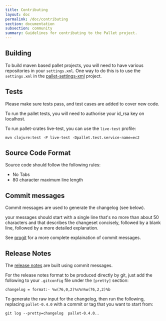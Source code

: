 ```yaml
---
title: Contributing
layout: doc
permalink: /doc/contributing
section: documentation
subsection: community
summary: Guidelines for contributing to the Pallet project.
---
```

## Building

To build maven based pallet projects, you will need to have various repositories
in your `settings.xml`. One way to do this is to use the `settings.xml` in the
[pallet-settings-xml](https://github.com/pallet/pallet-settings-xml) project.

## Tests

Please make sure tests pass, and test cases are added to cover new code.

To run the pallet tests, you will need to authorise your id_rsa key on
localhost.

To run pallet-crates live-test, you can use the `live-test` profile:

    mvn clojure:test -P live-test -Dpallet.test.service-name=ec2

## Source Code Format

Source code should follow the following rules:
- No Tabs
- 80 character maximum line length

## Commit messages

Commit messages are used to generate the changelog (see below).

your messages should start with a single line that's no more than about 50
characters and that describes the changeset concisely, followed by a blank line,
followed by a more detailed explanation.

See [progit](http://progit.org/book/ch5-2.html#commit_guidelines) for a more
complete explaination of commit messages.

## Release Notes

The
[release notes](https://github.com/pallet/pallet/blob/support/0.7.x/ReleaseNotes.md)
are built using commit messages.

For the release notes format to be produced directly by git, just add the
following to your `.gitconfig` file under the `[pretty]` section:

    changelog = format:- %w(76,0,2)%s%n%w(76,2,2)%b

To generate the raw input for the changelog, then run the following, replacing
`pallet-0.4.0` with a commit or tag that you want to start from:

    git log --pretty=changelog  pallet-0.4.0..
